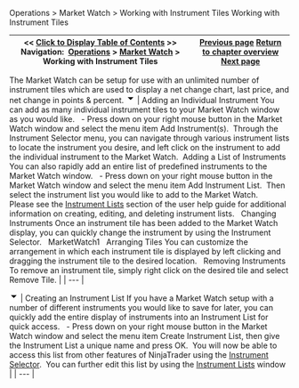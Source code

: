 ﻿
Operations \> Market Watch \> Working with Instrument Tiles
Working with Instrument Tiles

| \<\< [Click to Display Table of Contents](working-with-instrument-tiles.md) \>\> **Navigation:**     [Operations](operations.md) \> [Market Watch](market-watch.md) \> Working with Instrument Tiles | [Previous page](display-overview.md) [Return to chapter overview](market-watch.md) [Next page](market-watch-properties.md) |
| --- | --- |
The Market Watch can be setup for use with an unlimited number of instrument tiles which are used to display a net change chart, last price, and net change in points \& percent.
![tog_minus](tog_minus.gif)
| Adding an Individual Instrument You can add as many individual instrument tiles to your Market Watch window as you would like.   - Press down on your right mouse button in the Market Watch window and select the menu item Add Instrument(s).  Through the Instrument Selector menu, you can navigate through various instrument lists to locate the instrument you desire, and left click on the instrument to add the individual instrument to the Market Watch.  Adding a List of Instruments You can also rapidly add an entire list of predefined instruments to the Market Watch window.   - Press down on your right mouse button in the Market Watch window and select the menu item Add Instrument List.  Then select the instrument list you would like to add to the Market Watch.    Please see the [Instrument Lists](instrument_lists.md) section of the user help guide for additional information on creating, editing, and deleting instrument lists.   Changing Instruments Once an instrument tile has been added to the Market Watch display, you can quickly change the instrument by using the Instrument Selector.   MarketWatch1   Arranging Tiles You can customize the arrangement in which each instrument tile is displayed by left clicking and dragging the instrument tile to the desired location.   Removing Instruments To remove an instrument tile, simply right click on the desired tile and select Remove Tile. |
| --- |

![tog_minus](tog_minus.gif)
| Creating an Instrument List If you have a Market Watch setup with a number of different instruments you would like to save for later, you can quickly add the entire display of instruments into an Instrument List for quick access.   - Press down on your right mouse button in the Market Watch window and select the menu item Create Instrument List, then give the Instrument List a unique name and press OK.  You will now be able to access this list from other features of NinjaTrader using the [Instrument Selector](instrumentselector.md).  You can further edit this list by using the [Instrument Lists](instrument_lists.md) window |
| --- |
